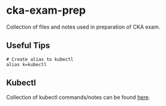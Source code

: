 # cka-exam-prep
Collection of files and notes used in preparation of CKA exam.

## Useful Tips

```shell
# Create alias to kubectl
alias k=kubectl
```

## Kubectl
Collection of kubectl commands/notes can be found [here](kubectl/README.md).
